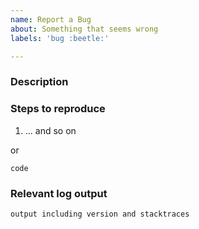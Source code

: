```yaml
---
name: Report a Bug
about: Something that seems wrong
labels: 'bug :beetle:'

---
```


<!-- Starring nuke-build/nuke is a requirement to create issues. -->

### Description

### Steps to reproduce

1. ... and so on

or

```
code
```

### Relevant log output

```
output including version and stacktraces
```
